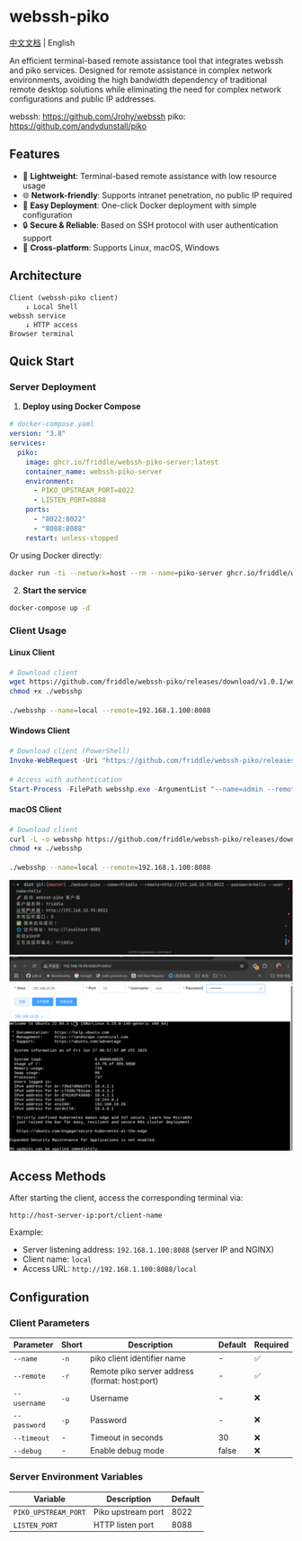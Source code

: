 # webssh-piko

[中文文档](README_CN.md) | English

An efficient terminal-based remote assistance tool that integrates webssh and piko services. Designed for remote assistance in complex network environments, avoiding the high bandwidth dependency of traditional remote desktop solutions while eliminating the need for complex network configurations and public IP addresses.

webssh: https://github.com/Jrohy/webssh
piko: https://github.com/andydunstall/piko

## Features

- 🚀 **Lightweight**: Terminal-based remote assistance with low resource usage
- 🌐 **Network-friendly**: Supports intranet penetration, no public IP required
- 🔧 **Easy Deployment**: One-click Docker deployment with simple configuration
- 🔒 **Secure & Reliable**: Based on SSH protocol with user authentication support
- 📱 **Cross-platform**: Supports Linux, macOS, Windows

## Architecture

```
Client (webssh-piko client)
    ↓ Local Shell
webssh service
    ↓ HTTP access
Browser terminal
```

## Quick Start

### Server Deployment

1. **Deploy using Docker Compose**

```yaml
# docker-compose.yaml
version: "3.8"
services:
  piko:
    image: ghcr.io/friddle/webssh-piko-server:latest
    container_name: webssh-piko-server
    environment:
      - PIKO_UPSTREAM_PORT=8022
      - LISTEN_PORT=8088
    ports:
      - "8022:8022"
      - "8088:8088"
    restart: unless-stopped
```

Or using Docker directly:

```bash
docker run -ti --network=host --rm --name=piko-server ghcr.io/friddle/webssh-piko-server
```

2. **Start the service**

```bash
docker-compose up -d
```

### Client Usage

#### Linux Client

```bash
# Download client
wget https://github.com/friddle/webssh-piko/releases/download/v1.0.1/webssh-piko-linux-amd64 -O ./websshp
chmod +x ./websshp

./websshp --name=local --remote=192.168.1.100:8088
```

#### Windows Client

```powershell
# Download client (PowerShell)
Invoke-WebRequest -Uri "https://github.com/friddle/webssh-piko/releases/download/v1.0.1/webssh-piko-windows-amd64.exe" -OutFile "websshp.exe"

# Access with authentication
Start-Process -FilePath websshp.exe -ArgumentList "--name=admin --remote=http://192.168.1.100:8088" -NoNewWindow -Wait
```



#### macOS Client

```bash
# Download client
curl -L -o websshp https://github.com/friddle/webssh-piko/releases/download/v1.0.1/webssh-piko-darwin-amd64
chmod +x ./websshp

./websshp --name=local --remote=192.168.1.100:8088
```

![Client Start Screenshot](screenshot/start_cli.png)
![Web UI Screenshot](screenshot/webui.png)

## Access Methods

After starting the client, access the corresponding terminal via:
```
http://host-server-ip:port/client-name
```

Example:
- Server listening address: `192.168.1.100:8088` (server IP and NGINX)
- Client name: `local`
- Access URL: `http://192.168.1.100:8088/local`

## Configuration

### Client Parameters

| Parameter | Short | Description | Default | Required |
|-----------|-------|-------------|---------|----------|
| `--name` | `-n` | piko client identifier name | - | ✅ |
| `--remote` | `-r` | Remote piko server address (format: host:port) | - | ✅ |
| `--username` | `-u` | Username | - | ❌ |
| `--password` | `-p` | Password | - | ❌ |
| `--timeout` | - | Timeout in seconds | 30 | ❌ |
| `--debug` | - | Enable debug mode | false | ❌ |

### Server Environment Variables

| Variable | Description | Default |
|----------|-------------|---------|
| `PIKO_UPSTREAM_PORT` | Piko upstream port | 8022 |
| `LISTEN_PORT` | HTTP listen port | 8088 |

